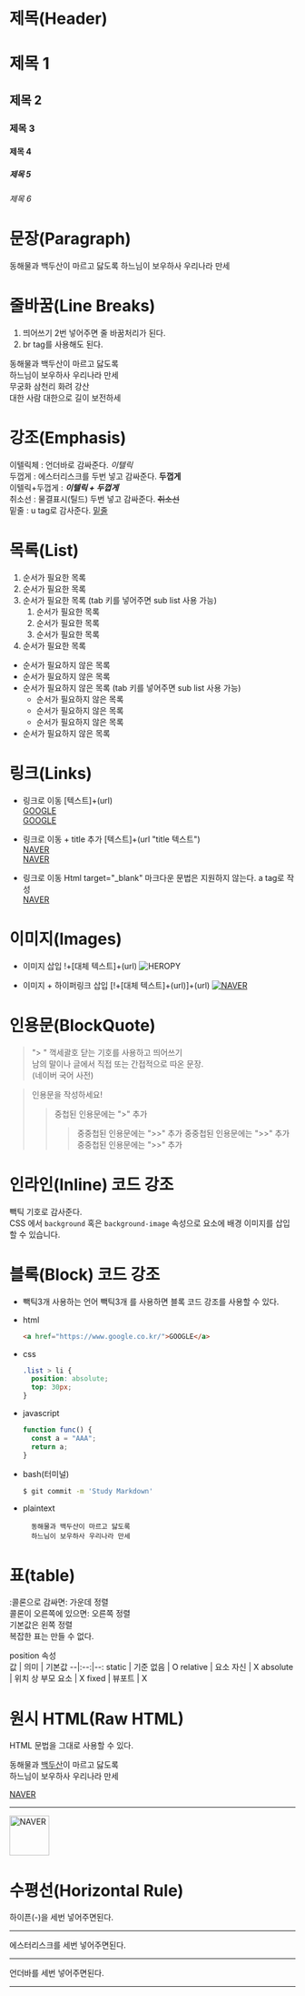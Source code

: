 # 제목(Header)

# 제목 1

## 제목 2

### 제목 3

#### 제목 4

##### 제목 5

###### 제목 6

# 문장(Paragraph)

동해물과 백두산이 마르고 닳도록
하느님이 보우하사 우리나라 만세

# 줄바꿈(Line Breaks)

1. 띄어쓰기 2번 넣어주면 줄 바꿈처리가 된다.
2. br tag를 사용해도 된다.

동해물과 백두산이 마르고 닳도록  
하느님이 보우하사 우리나라 만세  
무궁화 삼천리 화려 강산<br/>
대한 사람 대한으로 길이 보전하세

# 강조(Emphasis)

이텔릭체 : 언더바로 감싸준다. _이텔릭_  
두껍게 : 에스터리스크를 두번 넣고 감싸준다. **두껍게**  
이텔릭+두껍게 : **_이텔릭 + 두껍게_**  
취소선 : 물결표시(틸드) 두번 넣고 감싸준다. ~~취소선~~  
밑줄 : u tag로 감사준다. <u>밑줄</u>

# 목록(List)

1. 순서가 필요한 목록
1. 순서가 필요한 목록
1. 순서가 필요한 목록 (tab 키를 넣어주면 sub list 사용 가능)
   1. 순서가 필요한 목록
   1. 순서가 필요한 목록
   1. 순서가 필요한 목록
1. 순서가 필요한 목록

- 순서가 필요하지 않은 목록
- 순서가 필요하지 않은 목록
- 순서가 필요하지 않은 목록 (tab 키를 넣어주면 sub list 사용 가능)
  - 순서가 필요하지 않은 목록
  - 순서가 필요하지 않은 목록
  - 순서가 필요하지 않은 목록
- 순서가 필요하지 않은 목록

# 링크(Links)

- 링크로 이동 [텍스트]+(url)  
  <a href="https://google.com">GOOGLE</a>  
  [GOOGLE](https://google.com)

- 링크로 이동 + title 추가 [텍스트]+(url "title 텍스트")  
  <a href="https://naver.com" title="NAVER로 이동!">NAVER</a>  
  [NAVER](https://naver.com "NAVER로 이동!")

- 링크로 이동 Html target="\_blank" 마크다운 문법은 지원하지 않는다. a tag로 작성  
  <a href="https://naver.com" title="NAVER로 이동!" target="_blank">NAVER</a>

# 이미지(Images)

- 이미지 삽입 !+[대체 텍스트]+(url)
  ![HEROPY](https://img.etoday.co.kr/pto_db/2020/12/600/20201211102156_1553278_1200_600.jpg)

- 이미지 + 하이퍼링크 삽입 [!+[대체 텍스트]+(url)]+(url)
  [![NAVER](https://img.etoday.co.kr/pto_db/2020/12/600/20201211102156_1553278_1200_600.jpg)](https://naver.com)

# 인용문(BlockQuote)

> "> " 꺽세괄호 닫는 기호를 사용하고 띄어쓰기  
> 남의 말이나 글에서 직접 또는 간접적으로 따온 문장.  
> (네이버 국어 사전)

> 인용문을 작성하세요!
>
> > 중첩된 인용문에는 ">" 추가
> >
> > > 중중첩된 인용문에는 ">>" 추가
> > > 중중첩된 인용문에는 ">>" 추가
> > > 중중첩된 인용문에는 ">>" 추가

# 인라인(Inline) 코드 강조

빽틱 기호로 감사준다.  
CSS 에서 `background` 혹은
`background-image` 속성으로 요소에 배경 이미지를 삽입 할 수 있습니다.

# 블록(Block) 코드 강조

- 빽틱3개 사용하는 언어 빽틱3개 를 사용하면 블록 코드 강조를 사용할 수 있다.
- html

  ```html
  <a href="https://www.google.co.kr/">GOOGLE</a>
  ```

- css
  ```css
  .list > li {
    position: absolute;
    top: 30px;
  }
  ```
- javascript
  ```javascript
  function func() {
    const a = "AAA";
    return a;
  }
  ```
- bash(터미널)
  ```bash
  $ git commit -m 'Study Markdown'
  ```
- plaintext
  ```plaintext
    동해물과 백두산이 마르고 닳도록
    하느님이 보우하사 우리나라 만세
  ```

# 표(table)

:콜론으로 감싸면: 가운데 정렬  
콜론이 오른쪽에 있으면: 오른쪽 정렬  
기본값은 왼쪽 정렬  
복잡한 표는 만들 수 없다.

position 속성  
값 | 의미 | 기본값
--|:--:|--:
static | 기준 없음 | O
relative | 요소 자신 | X
absolute | 위치 상 부모 요소 | X
fixed | 뷰포트 | X

# 원시 HTML(Raw HTML)

HTML 문법을 그대로 사용할 수 있다.

동해물과 <u>백두산</u>이 마르고 닳도록<br/>
하느님이 보우하사 우리나라 만세

<a href="https://naver.com" title="NAVER로 이동!" target="_blank">NAVER</a>

---

<img width="70" src="https://img.etoday.co.kr/pto_db/2020/12/600/20201211102156_1553278_1200_600.jpg" alt='NAVER'>

# 수평선(Horizontal Rule)

하이픈(-)을 세번 넣어주면된다.<br/>

---

에스터리스크를 세번 넣어주면된다.<br/>

---

언더바를 세번 넣어주면된다.

---
